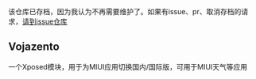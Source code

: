 该仓库已存档，因为我认为不再需要维护了。如果有issue、pr、取消存档的请求，[请到issue仓库](https://github.com/Webpage-gh/issues/issues/new)

## Vojazento
一个Xposed模块，用于为MIUI应用切换国内/国际版，可用于MIUI天气等应用

